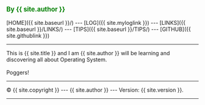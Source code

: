 ---
---
<span style="color:green; font-weight:bold; font-size:larger;">By {{ site.author }}</span>
<br><br>
[HOME]({{ site.baseurl }}/) ---
[LOG]({{ site.myloglink }}) ---
[LINKS]({{ site.baseurl }}/LINKS/) ---
[TIPS]({{ site.baseurl }}/TIPS/) ---
[GITHUB]({{ site.githublink }})
<br>
<hr>
This is {{ site.title }} and I am {{ site.author }} will be learning and discovering all about Operating System.
<br><br>
Poggers!
<br>
<hr>
&copy; {{ site.copyright }} --- {{ site.author }} --- Version: {{ site.version }}.
<hr>
<br>
